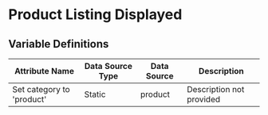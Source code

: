 # Product Listing Displayed

### 

## Variable Definitions

| Attribute Name|Data Source Type|Data Source|Description|
| --- | --- | --- | --- |
|Set category to 'product'|Static|product|Description not provided|



